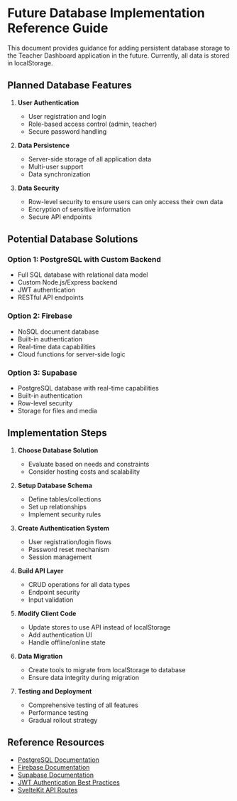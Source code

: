 # Future Database Implementation Reference Guide

This document provides guidance for adding persistent database storage to the Teacher Dashboard application in the future. Currently, all data is stored in localStorage.

## Planned Database Features

1. **User Authentication**

   - User registration and login
   - Role-based access control (admin, teacher)
   - Secure password handling

2. **Data Persistence**

   - Server-side storage of all application data
   - Multi-user support
   - Data synchronization

3. **Data Security**
   - Row-level security to ensure users can only access their own data
   - Encryption of sensitive information
   - Secure API endpoints

## Potential Database Solutions

### Option 1: PostgreSQL with Custom Backend

- Full SQL database with relational data model
- Custom Node.js/Express backend
- JWT authentication
- RESTful API endpoints

### Option 2: Firebase

- NoSQL document database
- Built-in authentication
- Real-time data capabilities
- Cloud functions for server-side logic

### Option 3: Supabase

- PostgreSQL database with real-time capabilities
- Built-in authentication
- Row-level security
- Storage for files and media

## Implementation Steps

1. **Choose Database Solution**

   - Evaluate based on needs and constraints
   - Consider hosting costs and scalability

2. **Setup Database Schema**

   - Define tables/collections
   - Set up relationships
   - Implement security rules

3. **Create Authentication System**

   - User registration/login flows
   - Password reset mechanism
   - Session management

4. **Build API Layer**

   - CRUD operations for all data types
   - Endpoint security
   - Input validation

5. **Modify Client Code**

   - Update stores to use API instead of localStorage
   - Add authentication UI
   - Handle offline/online state

6. **Data Migration**

   - Create tools to migrate from localStorage to database
   - Ensure data integrity during migration

7. **Testing and Deployment**
   - Comprehensive testing of all features
   - Performance testing
   - Gradual rollout strategy

## Reference Resources

- [PostgreSQL Documentation](https://www.postgresql.org/docs/)
- [Firebase Documentation](https://firebase.google.com/docs)
- [Supabase Documentation](https://supabase.com/docs)
- [JWT Authentication Best Practices](https://auth0.com/blog/jwt-authentication-best-practices/)
- [SvelteKit API Routes](https://kit.svelte.dev/docs/routing#server)
